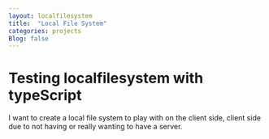 ```yaml
---
layout: localfilesystem
title:  "Local File System"
categories: projects
Blog: false
---
```


# Testing localfilesystem with typeScript

I want to create a local file system to play with on the client side, client side due to not having or really wanting to have a server.